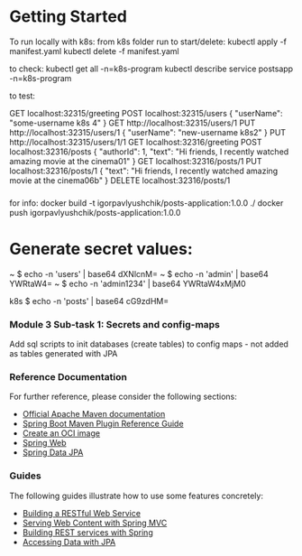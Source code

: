 # Getting Started
To run locally with k8s:
from k8s folder run to start/delete:
kubectl apply -f manifest.yaml
kubectl delete -f manifest.yaml

to check:
kubectl get all -n=k8s-program
kubectl describe service postsapp -n=k8s-program

to test:

GET localhost:32315/greeting
POST localhost:32315/users
{
"userName": "some-username k8s 4"
}
GET http://localhost:32315/users/1
PUT http://localhost:32315/users/1
{
"userName": "new-username k8s2"
}
PUT http://localhost:32315/users/1/1
GET localhost:32316/greeting
POST localhost:32316/posts
{
"authorId": 1,
"text": "Hi friends, I recently watched amazing movie at the cinema01"
}
GET localhost:32316/posts/1
PUT localhost:32316/posts/1
{
"text": "Hi friends, I recently watched amazing movie at the cinema06b"
}
DELETE localhost:32316/posts/1



###
for info:
docker build -t igorpavlyushchik/posts-application:1.0.0 ./
docker push igorpavlyushchik/posts-application:1.0.0

# Generate secret values:
~ $ echo -n 'users' | base64
dXNlcnM=
~ $ echo -n 'admin' | base64
YWRtaW4=
~ $ echo -n 'admin1234' | base64
YWRtaW4xMjM0

k8s $ echo -n 'posts' | base64
cG9zdHM=

### Module 3 Sub-task 1: Secrets and config-maps
Add sql scripts to init databases (create tables) to config maps - not added as tables generated with JPA

### Reference Documentation
For further reference, please consider the following sections:

* [Official Apache Maven documentation](https://maven.apache.org/guides/index.html)
* [Spring Boot Maven Plugin Reference Guide](https://docs.spring.io/spring-boot/docs/3.0.6/maven-plugin/reference/html/)
* [Create an OCI image](https://docs.spring.io/spring-boot/docs/3.0.6/maven-plugin/reference/html/#build-image)
* [Spring Web](https://docs.spring.io/spring-boot/docs/3.0.6/reference/htmlsingle/#web)
* [Spring Data JPA](https://docs.spring.io/spring-boot/docs/3.0.6/reference/htmlsingle/#data.sql.jpa-and-spring-data)

### Guides
The following guides illustrate how to use some features concretely:

* [Building a RESTful Web Service](https://spring.io/guides/gs/rest-service/)
* [Serving Web Content with Spring MVC](https://spring.io/guides/gs/serving-web-content/)
* [Building REST services with Spring](https://spring.io/guides/tutorials/rest/)
* [Accessing Data with JPA](https://spring.io/guides/gs/accessing-data-jpa/)

